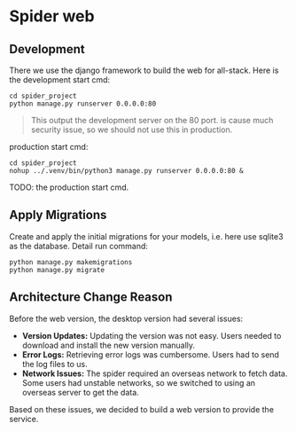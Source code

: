 # Spider web

## Development

There we use the django framework to build the web for all-stack. Here is the development start cmd:

```shell
cd spider_project
python manage.py runserver 0.0.0.0:80
```

> This output the development server on the 80 port. is cause much security issue, so we should not use this in production.

production start cmd:

```shell
cd spider_project
nohup ../.venv/bin/python3 manage.py runserver 0.0.0.0:80 &
```

TODO: the production start cmd.

## Apply Migrations

Create and apply the initial migrations for your models, i.e. here use sqlite3 as the database. Detail run command:

```shell
python manage.py makemigrations 
python manage.py migrate
```

## Architecture Change Reason

Before the web version, the desktop version had several issues:

- **Version Updates:** Updating the version was not easy. Users needed to download and install the new version manually.
- **Error Logs:** Retrieving error logs was cumbersome. Users had to send the log files to us.
- **Network Issues:** The spider required an overseas network to fetch data. Some users had unstable networks, so we switched to using an overseas server to get the data.

Based on these issues, we decided to build a web version to provide the service.
